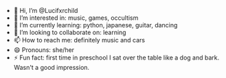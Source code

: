 - 👋 Hi, I’m @Lucifxrchild
- 👀 I’m interested in: music, games, occultism
- 🌱 I’m currently learning: python, japanese, guitar, dancing
- 💞️ I’m looking to collaborate on: learning
- 📫 How to reach me: definitely music and cars
- 😄 Pronouns: she/her
- ⚡ Fun fact: first time in preschool I sat over the table like a dog and bark. Wasn't a good impression.

<!---
Lucifxrchild/Lucifxrchild is a ✨ special ✨ repository because its `README.md` (this file) appears on your GitHub profile.
You can click the Preview link to take a look at your changes.
--->
